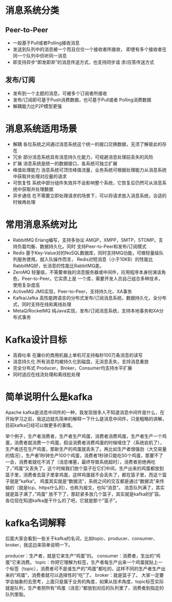 # 消息系统分类

## Peer-to-Peer
- 一般基于Pull或者Polling接收消息
- 发送到队列中的消息被一个而且仅仅一个接收者所接收，
即使有多个接收者在同一个队列中侦听同一消息
- 即支持异步“即发即弃”的消息传送方式，也支持同步请
求/应答传送方式

## 发布/订阅
- 发布到一个主题的消息，可被多个订阅者所接收
- 发布/订阅即可基于Push消费数据，也可基于Pull或者
Polling消费数据
- 解耦能力比P2P模型更强

# 消息系统适用场景
- 解耦 各位系统之间通过消息系统这个统一的接口交换数据，无须了解彼此的存在
- 冗余 部分消息系统具有消息持久化能力，可规避消息处理前丢失的风险
- 扩展 消息系统是统一的数据接口，各系统可独立扩展
- 峰值处理能力 消息系统可顶住峰值流量，业务系统可根据处理能力从消息系统中获取并处理对应量的请求
- 可恢复性 系统中部分组件失效并不会影响整个系统，它恢复后仍然可从消息系统中获取并处理数据
- 异步通信 在不需要立即处理请求的场景下，可以将请求放入消息系统，合适的时候再处理

# 常用消息系统对比
- RabbitMQ Erlang编写，支持多协议 AMQP，XMPP，SMTP，STOMP。支持负载均衡、数据持久化。同时
支持Peer-to-Peer和发布/订阅模式
- Redis 基于Key-Value对的NoSQL数据库，同时支持MQ功能，可做轻量级队列服务使用。就入队操作而言，
Redis对短消息（小于10KB）的性能比RabbitMQ好，长消息的性能比RabbitMQ差。
- ZeroMQ 轻量级，不需要单独的消息服务器或中间件，应用程序本身扮演该角色，Peer-to-Peer。它实质上是
一个库，需要开发人员自己组合多种技术，使用复杂度高
- ActiveMQ JMS实现，Peer-to-Peer，支持持久化、XA事务
- Kafka/Jafka 高性能跨语言的分布式发布/订阅消息系统，数据持久化，全分布式，同时支持在线和离线处理
- MetaQ/RocketMQ 纯Java实现，发布/订阅消息系统，支持本地事务和XA分布式事务

# Kafka设计目标
- 高吞吐率 在廉价的商用机器上单机可支持每秒100万条消息的读写
- 消息持久化 所有消息均被持久化到磁盘，无消息丢失，支持消息重放
- 完全分布式 Producer，Broker，Consumer均支持水平扩展
- 同时适应在线流处理和离线批处理

# 简单说明什么是kafka
Apache kafka是消息中间件的一种，我发现很多人不知道消息中间件是什么，在开始学习之前，我这边就先简单的解释一下什么是消息中间件，只是粗略的讲解，目前kafka已经可以做更多的事情。

举个例子，生产者消费者，生产者生产鸡蛋，消费者消费鸡蛋，生产者生产一个鸡蛋，消费者就消费一个鸡蛋，假设消费者消费鸡蛋的时候噎住了（系统宕机了），生产者还在生产鸡蛋，那新生产的鸡蛋就丢失了。再比如生产者很强劲（大交易量的情况），生产者1秒钟生产100个鸡蛋，消费者1秒钟只能吃50个鸡蛋，那要不了一会，消费者就吃不消了（消息堵塞，最终导致系统超时），消费者拒绝再吃了，”鸡蛋“又丢失了，这个时候我们放个篮子在它们中间，生产出来的鸡蛋都放到篮子里，消费者去篮子里拿鸡蛋，这样鸡蛋就不会丢失了，都在篮子里，而这个篮子就是”kafka“。
鸡蛋其实就是“数据流”，系统之间的交互都是通过“数据流”来传输的（就是tcp、https什么的），也称为报文，也叫“消息”。
消息队列满了，其实就是篮子满了，”鸡蛋“ 放不下了，那赶紧多放几个篮子，其实就是kafka的扩容。
各位现在知道kafka是干什么的了吧，它就是那个"篮子"。


# kafka名词解释
后面大家会看到一些关于kafka的名词，比如topic、producer、consumer、broker，我这边来简单说明一下。

producer：生产者，就是它来生产“鸡蛋”的。
consumer：消费者，生出的“鸡蛋”它来消费。
topic：你把它理解为标签，生产者每生产出来一个鸡蛋就贴上一个标签（topic），消费者可不是谁生产的“鸡蛋”都吃的，这样不同的生产者生产出来的“鸡蛋”，消费者就可以选择性的“吃”了。
broker：就是篮子了。
大家一定要学会抽象的去思考，上面只是属于业务的角度，如果从技术角度，topic标签实际就是队列，生产者把所有“鸡蛋（消息）”都放到对应的队列里了，消费者到指定的队列里取。


